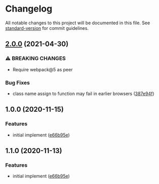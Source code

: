 # Changelog

All notable changes to this project will be documented in this file. See [standard-version](https://github.com/conventional-changelog/standard-version) for commit guidelines.

## [2.0.0](https://github.com/ecomfe/class-names-loader/compare/v1.0.0...v2.0.0) (2021-04-30)


### ⚠ BREAKING CHANGES

* Require webpack@5 as peer

### Bug Fixes

* class name assign to function may fail in earlier browsers ([387e94f](https://github.com/ecomfe/class-names-loader/commit/387e94fe8e3f79b8543903574c2f1337c10aabc4))

## 1.0.0 (2020-11-15)


### Features

* initial implement ([e66b95e](https://github.com/ecomfe/class-names-loader/commit/e66b95e117bb42ef8f22d1624b5680f36b9b7255))

## 1.1.0 (2020-11-13)


### Features

* initial implement ([e66b95e](https://github.com/ecomfe/class-names-loader/commit/e66b95e117bb42ef8f22d1624b5680f36b9b7255))
